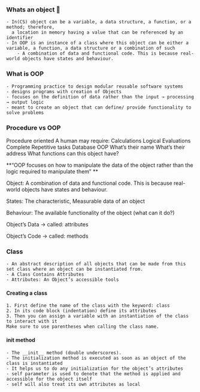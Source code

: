 ### Whats an object 🍄 
    - In(CS) object can be a variable, a data structure, a function, or a method; therefore,
      a location in memory having a value that can be referenced by an identifier
    - In OOP is an instance of a class where this object can be either a variable, a function, a data structure or a combination of such
        - A combination of data and functional code. This is because real-world objects have states and behaviour.
### What is OOP
    - Programming practice to design modular reusable software systems
    - designs programs with creation of Objects
    - focuses on the definition of data rather than the input → processing → output logic
    - meant to create an object that can define/ provide functionality to solve problems

### Procedure vs OOP
Procedure oriented 
            A human may require:
            Calculations
            Logical Evaluations
            Complete Repetitive tasks
            Database
OOP
            What’s their name
            What’s their address
            What functions can this object have?
   
 **“OOP focuses on how to manipulate the data of the object rather than the logic required to manipulate them” **

Object: A combination of data and functional code. This is because real-world objects have states and behaviour.

States: The characteristic, Measurable data of an object

Behaviour: The available functionality of the object (what can it do?)

Object’s Data → called: attributes

Object’s Code → called: methods

### Class
    - An abstract description of all objects that can be made from this set class where an object can be instantiated from.
    - A Class Contains Attributes
    - Attributes: An Object’s accessible tools
#### Creating a class
    1. First define the name of the class with the keyword: class
    2. In its code block (indentation) define its attributes
    3. Then you can assign a variable with an instantiation of the class to interact with it
    Make sure to use parentheses when calling the class name.

#### __init__ method 
    - The __init__ method (double underscores).
    - The initialization method is executed as soon as an object of the class is instantiated
    - It helps us to do any initialization for the object’s attributes
    - self parameter is used to denote that the method is applied and accessible for the object itself
    - self will also treat its own attributes as local
